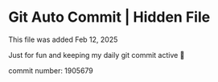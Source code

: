 # Git Auto Commit | Hidden File

This file was added Feb 12, 2025

Just for fun and keeping my daily git commit active 🤪

commit number: 1905679

